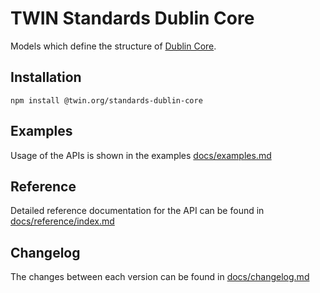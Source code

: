 # TWIN Standards Dublin Core

Models which define the structure of [Dublin Core](https://www.dublincore.org/).

## Installation

```shell
npm install @twin.org/standards-dublin-core
```

## Examples

Usage of the APIs is shown in the examples [docs/examples.md](docs/examples.md)

## Reference

Detailed reference documentation for the API can be found in [docs/reference/index.md](docs/reference/index.md)

## Changelog

The changes between each version can be found in [docs/changelog.md](docs/changelog.md)
